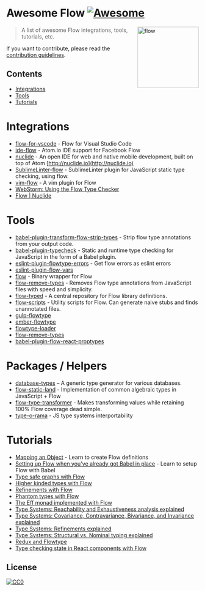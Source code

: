 # Awesome Flow [![Awesome](https://cdn.rawgit.com/sindresorhus/awesome/d7305f38d29fed78fa85652e3a63e154dd8e8829/media/badge.svg)](https://github.com/sindresorhus/awesome)

[<img src="https://flowtype.org/assets/flow-logo.png" width="160" align="right" alt="flow">](http://flowtype.org)

> A list of awesome Flow integrations, tools, tutorials, etc.

If you want to contribute, please read the [contribution guidelines](contributing.md).

## Contents

- [Integrations](#integrations)
- [Tools](#tools)
- [Tutorials](#tutorials)

# Integrations

- [flow-for-vscode](https://github.com/flowtype/flow-for-vscode) - Flow for Visual Studio Code
- [ide-flow](https://atom.io/packages/ide-flow) - Atom.io IDE support for Facebook Flow
- [nuclide](https://github.com/facebook/nuclide) - An open IDE for web and native mobile development, built on top of Atom [http://nuclide.io](http://nuclide.io)
- [SublimeLinter-flow](https://github.com/SublimeLinter/SublimeLinter-flow) - SublimeLinter plugin for JavaScript static type checking, using flow.
- [vim-flow](https://github.com/flowtype/vim-flow) - A vim plugin for Flow
- [WebStorm: Using the Flow Type Checker](https://www.jetbrains.com/help/webstorm/2016.2/using-the-flow-type-checker.html)
- [Flow | Nuclide](https://nuclide.io/docs/languages/flow/)

# Tools

- [babel-plugin-transform-flow-strip-types](https://www.npmjs.com/package/babel-plugin-transform-flow-strip-types) - Strip flow type annotations from your output code.
- [babel-plugin-typecheck](https://github.com/codemix/babel-plugin-typecheck) - Static and runtime type checking for JavaScript in the form of a Babel plugin.
- [eslint-plugin-flowtype-errors](https://github.com/amilajack/eslint-plugin-flowtype-errors) - Get flow errors as eslint errors
- [eslint-plugin-flow-vars](https://www.npmjs.com/package/eslint-plugin-flow-vars)
- [flow](https://github.com/flowtype/flow-bin) - Binary wrapper for Flow
- [flow-remove-types](https://github.com/flowtype/flow-remove-types) - Removes Flow type annotations from JavaScript files with speed and simplicity.
- [flow-typed](https://github.com/flowtype/flow-typed) - A central repository for Flow library definitions.
- [flow-scripts](https://github.com/yangshun/flow-scripts) - Utility scripts for Flow. Can generate naive stubs and finds unannotated files.
- [gulp-flowtype](https://github.com/charliedowler/gulp-flowtype)
- [ember-flowtype](https://www.npmjs.com/package/ember-flowtype)
- [flowtype-loader](https://github.com/torifat/flowtype-loader)
- [flow-remove-types](https://www.npmjs.com/package/flow-remove-types)
- [babel-plugin-flow-react-proptypes](https://www.npmjs.com/package/babel-plugin-flow-react-proptypes)

# Packages / Helpers

- [database-types](https://github.com/gajus/database-types) – A generic type generator for various databases.
- [flow-static-land](https://www.npmjs.com/package/flow-static-land) - Implementation of common algebraic types in JavaScript + Flow
- [flow-type-transformer](https://github.com/Dash-OS/flow-type-transformer) - Makes transforming values while retaining 100% Flow coverage dead simple.
- [type-o-rama](https://github.com/stereobooster/type-o-rama) - JS type systems interportability

# Tutorials

- [Mapping an Object](http://thejameskyle.com/flow-mapping-an-object.html) - Learn to create Flow definitions
- [Setting up Flow when you've already got Babel in place](https://medium.freecodecamp.com/using-flow-with-babel-c04fdca8d14d#.f7fuf1fmf) - Learn to setup Flow with Babel
- [Type safe graphs with Flow](https://medium.com/@gcanti/type-safe-graphs-with-flow-80fcbcd90c48)
- [Higher kinded types with Flow](https://medium.com/@gcanti/higher-kinded-types-in-flow-275b657992b7)
- [Refinements with Flow](https://medium.com/@gcanti/refinements-with-flow-9c7eeae8478b)
- [Phantom types with Flow](https://medium.com/@gcanti/phantom-types-with-flow-828aff73232b)
- [The Eff monad implemented with Flow](https://medium.com/@gcanti/the-eff-monad-implemented-in-flow-40803670c3eb)
- [Type Systems: Reachability and Exhaustiveness analysis explained](https://medium.com/@thejameskyle/type-systems-reachability-and-exhaustiveness-analysis-3d9692c399)
- [Type Systems: Covariance, Contravariance, Bivariance, and Invariance explained](https://medium.com/@thejameskyle/type-systems-covariance-contravariance-bivariance-and-invariance-explained-35f43d1110f8)
- [Type Systems: Refinements explained](https://medium.com/@thejameskyle/type-systems-refinements-explained-26f713c6cc2a)
- [Type Systems: Structural vs. Nominal typing explained](https://medium.com/@thejameskyle/type-systems-structural-vs-nominal-typing-explained-56511dd969f4)
- [Redux and Flowtype](https://medium.com/@cdebotton/redux-and-flowtype-69ff1dd09036)
- [Type checking state in React components with Flow](https://medium.com/@krob/type-checking-state-in-react-components-with-flow-f1f1ec84f395)

## License

[![CC0](https://i.creativecommons.org/p/zero/1.0/88x31.png)](https://creativecommons.org/publicdomain/zero/1.0/)

